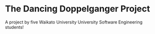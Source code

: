 # The Dancing Doppelganger Project
A project by five Waikato University University Software Engineering students!
